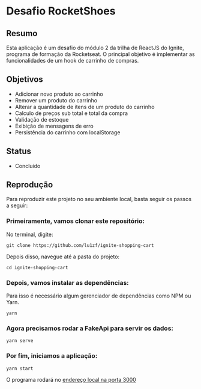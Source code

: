 # Desafio RocketShoes

## Resumo
Esta aplicação é um desafio do módulo 2 da trilha de ReactJS do Ignite, programa de formação da Rocketseat. O principal objetivo é implementar as funcionalidades de um hook de carrinho de compras.

## Objetivos
- Adicionar novo produto ao carrinho
- Remover um produto do carrinho
- Alterar a quantidade de itens de um produto do carrinho
- Calculo de preços sub total e total da compra
- Validação de estoque
- Exibição de mensagens de erro
- Persistência do carrinho com localStorage

## Status
- Concluído

## Reprodução
Para reproduzir este projeto no seu ambiente local, basta seguir os passos a seguir: 

### Primeiramente, vamos clonar este repositório:
No terminal, digite:
```
git clone https://github.com/lu1zf/ignite-shopping-cart
```

Depois disso, navegue até a pasta do projeto:
```
cd ignite-shopping-cart
```
### Depois, vamos instalar as dependências:
Para isso é necessário algum gerenciador de dependências como NPM ou Yarn.

```
yarn
```

### Agora precisamos rodar a FakeApi para servir os dados:
```
yarn serve
```

### Por fim, iniciamos a aplicação:
```
yarn start
```
O programa rodará no [endereço local na porta 3000](http://localhost:3000/)